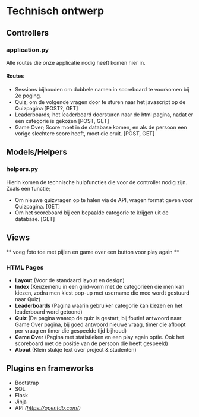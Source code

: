 # Technisch ontwerp

## Controllers
### application.py
Alle routes die onze applicatie nodig heeft komen hier in.
#### Routes
- Sessions bijhouden om dubbele namen in scoreboard te voorkomen bij 2e poging.
- Quiz; om de volgende vragen door te sturen naar het javascript op de Quizpagina [POST?, GET]
- Leaderboards; het leaderboard doorsturen naar de html pagina, nadat er een categorie is gekozen [POST, GET]
- Game Over; Score moet in de database komen, en als de persoon een vorige slechtere score heeft, moet die eruit. [POST, GET]



## Models/Helpers
### helpers.py
Hierin komen de technische hulpfuncties die voor de controller nodig zijn.
Zoals een functie;
- Om nieuwe quizvragen op te halen via de API, vragen format geven voor Quizpagina. [GET]
- Om het scoreboard bij een bepaalde categorie te krijgen uit de database. [GET]

## Views
** voeg foto toe met pijlen en game over een button voor play again **

### HTML Pages
- **Layout** (Voor de standaard layout en design)
- **Index** (Keuzemenu in een grid-vorm met de categorieën die men kan kiezen, zodra men kiest pop-up met username die mee wordt gestuurd naar Quiz)
- **Leaderboards** (Pagina waarin gebruiker categorie kan kiezen en het leaderboard word getoond)
- **Quiz** (De pagina waarop de quiz is gestart, bij foutief antwoord naar Game Over pagina, bij goed antwoord nieuwe vraag, timer die afloopt per vraag en timer die gespeelde tijd bijhoud)
- **Game Over** (Pagina met statistieken en een play again optie. Ook het scoreboard met de positie van de persoon die heeft gespeeld)
- **About** (Klein stukje text over project & studenten)

## Plugins en frameworks
- Bootstrap
- SQL
- Flask
- Jinja
- API *(https://opentdb.com/)*
